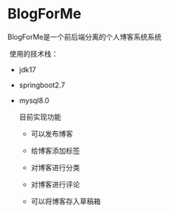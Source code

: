 # BlogForMe

BlogForMe是一个前后端分离的个人博客系统系统

​	使用的技术栈：

- jdk17

- springboot2.7

- mysql8.0

  目前实现功能

  - 可以发布博客

  - 给博客添加标签

  - 对博客进行分类

  - 对博客进行评论

  - 可以将博客存入草稿箱

    

  

